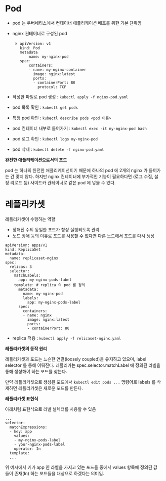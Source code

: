 # Pod

- pod 는 쿠버네티스에서 컨테이너 애플리케이션 배포를 위한 기본 단위임

- nginx 컨테이너로 구성된 pod

  - ```
    apiVersion: v1
    kind: Pod
    metadata
    	name: my-nginx-pod
    spec:
    	containers:
    	- name: my-nginx-container
    	  image: nginx:latest
    	  ports:
    	  - containerPort: 80
    	    protocol: TCP
    ```

- 작성한 파일로 pod 생성 : `kubectl apply -f nginx-pod.yaml`
- pod 목록 확인 : `kubectl get pods`
- 특정 pod 확인 : `kubectl describe pods <pod 이름>`
- pod 컨테이너 내부로 들어가기 : `kubectl exec -it my-nginx-pod bash`
- pod 로그 확인 : `kubectl logs my-nginx-pod`
- pod 삭제 : `kubectl delete -f nginx-pod.yaml`

**완전한 애플리케이션으로서의 포드**

  pod 는 하나의 완전한 애플리케이션이기 때문에 하나의 pod 에 2개의 nginx 가 들어가는 건 맞지 않다. 하지만 nginx 컨테이너에 부가적인 기능이 필요하다면 (로그 수집, 설정 리로드 등) 사이드카 컨테이너로 같은 pod 에 넣을 수 있다.

# 레플리카셋

  레플리카셋이 수행하는 역할

- 정해진 수의 동일한 포드가 항상 실행되도록 관리
- 노드 장애 등의 이유로 포드를 사용할 수 없다면 다른 노드에서 포드를 다시 생성

```
apiVersion: apps/v1
kind: ReplicaSet
metadata:
  name: replicaset-nginx
spec:
  relicas: 3
  selector:
    matchLabels:
      app: my-nginx-pods-label
    template: # replica 의 pod 를 정의
      metadata:
        name: my-nginx-pod
        labels:
          app: my-nginx-pods-label
      spec:
        containers:
        - name: nginx
          image: nginx:latest
          ports:
          - containerPort: 80
```

- replica 적용 : `kubectl apply -f relicaset-nginx.yaml`

**레플리카셋의 동작 원리**

  레플리카셋과 포드는 느슨한 연결(loosely coupled)을 유지하고 있으며, label selector 를 통해 이뤄진다. 레플리카는 spec.selector.matchLabel 에 정의된 라벨을 통해 생성해야 하는 포드를 찾는다.

  만약 레플리카셋으로 생성된 포드에서 `kubectl edit pods ...` 명령어로 labels 를 삭제하면 레플리카셋은 새로운 포드를 만든다.

**레플리카셋 표현식**

  아래처럼 표현식으로 라벨 셀렉터를 사용할 수 있음

```
...
selector:
  matchExpressions:
  - key: app
    values:
    - my-nginx-pods-label
    - your-nginx-pods-label
    operator: In
  template:
  ...
```

  위 예시에서 키가 app 인 라벨을 가지고 있는 포드들 중에서 values 항목에 정의된 값들이 존재(In) 하는 포드들을 대상으로 하겠다는 의미임.